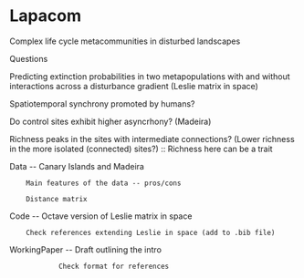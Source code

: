 # Lapacom
Complex life cycle metacommunities in disturbed landscapes


Questions

Predicting extinction probabilities in two metapopulations with and without interactions across a disturbance gradient (Leslie matrix in space)

Spatiotemporal synchrony promoted by humans?

Do control sites exhibit higher asyncrhony? (Madeira)

Richness peaks in the sites with intermediate connections? (Lower richness in the more isolated (connected) sites?) :: Richness here can be a trait



Data -- Canary Islands and Madeira 

        Main features of the data -- pros/cons

        Distance matrix 
        

Code -- Octave version of Leslie matrix in space 

        Check references extending Leslie in space (add to .bib file)
        


WorkingPaper -- Draft outlining the intro 

                Check format for references


